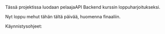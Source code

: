 Tässä projektissa luodaan pelaajaAPI Backend kurssin loppuharjoitukseksi. 

Nyt loppu mehut tähän tältä päivää, huomenna finaaliin. 


Käynnistysohjeet:
